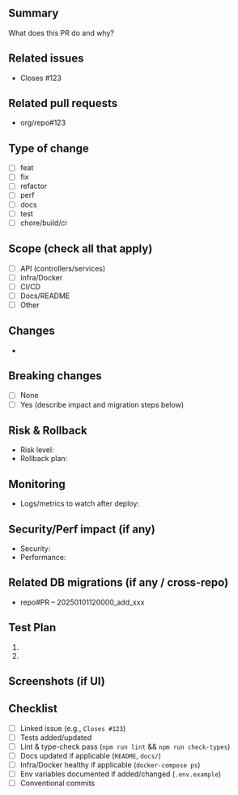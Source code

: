 ## Summary

What does this PR do and why?

## Related issues

- Closes #123

## Related pull requests

- org/repo#123

## Type of change

- [ ] feat
- [ ] fix
- [ ] refactor
- [ ] perf
- [ ] docs
- [ ] test
- [ ] chore/build/ci

## Scope (check all that apply)

- [ ] API (controllers/services)
- [ ] Infra/Docker
- [ ] CI/CD
- [ ] Docs/README
- [ ] Other

## Changes

-

## Breaking changes

- [ ] None
- [ ] Yes (describe impact and migration steps below)

## Risk & Rollback

- Risk level:
- Rollback plan:

## Monitoring

- Logs/metrics to watch after deploy:

## Security/Perf impact (if any)

- Security:
- Performance:

## Related DB migrations (if any / cross-repo)

- repo#PR – 20250101120000_add_xxx

## Test Plan

1.
2.

## Screenshots (if UI)

## Checklist

- [ ] Linked issue (e.g., `Closes #123`)
- [ ] Tests added/updated
- [ ] Lint & type-check pass (`npm run lint` && `npm run check-types`)
- [ ] Docs updated if applicable (`README`, `docs/`)
- [ ] Infra/Docker healthy if applicable (`docker-compose ps`)
- [ ] Env variables documented if added/changed (`.env.example`)
- [ ] Conventional commits
